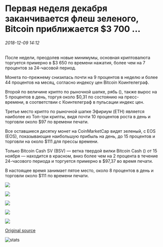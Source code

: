 # Первая неделя декабря заканчивается флеш зеленого, Bitcoin приближается $3 700 ...

###### 2018-12-09 14:12

После недели, преодолев новые минимумы, основная криптовалюта торгуется примерно в $3 650 по времени нажатия, более чем на 7 процентов за 24-часовой период.

Монета по-прежнему снизилась почти на 9 процентов в неделю и более 44 процентов на месяц, согласно индексу цен Bitcoin Коинтелеграф.

Второй по величине крипто по рыночной шапке, рябь (), также вырос на 5 процентов в день, торгуя около $0,31 по состоянию на пресс-времени, в соответствии с Коинтелеграф в пульсации индекс цен.

Третье место крипто по рыночной шапке Эфириум (ETH) является наиболее из Топ-три крипты, видя почти 10 процентов роста в день и торговли около $97 по времени печати.

Все оставшиеся десятку монет на CoinMarketCap видят зеленый, с EOS (EOS), показывающие наибольшую прибыль на день, до 15 процентов и торговли на около $111 для прессы времени.

Только Bitcoin Cash SV (BSV) — ветка твердой вилки Bitcoin Cash () от 15 ноября — находится в красном, вниз более чем на 2 процента в течение 24-часового периода и торгуется примерно в $97,37 во время печати.

В настоящее время занимает пятое место, около 8 процентов в день и торговли около $111 по времени печати.

![](https://s3.cointelegraph.com/storage/uploads/view/28def50032bc6a88649376a32b631fc0.png)

![](https://s3.cointelegraph.com/storage/uploads/view/e07d9f9e108060040e70536655f95ef5.png)

![](https://s3.cointelegraph.com/storage/uploads/view/808dcef576ac69d89d7e682316a1b5e0.png)

![](https://s3.cointelegraph.com/storage/uploads/view/1371c82f5c9eecce9aa9bd6da2241a4b.png)

![](https://s3.cointelegraph.com/storage/uploads/view/87948d5186af19bb50d71014b372e953.png)

[Original source](https://cointelegraph.com/news/first-week-of-december-ends-with-flush-of-green-bitcoin-nears-3-700)

![stats](https://c.statcounter.com/11760860/0/a89fa40b/1/ "stats")